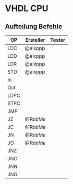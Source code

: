 # VHDL CPU

## Aufteilung Befehle

| OP   | Ersteller | Tester |
|------|-----------|--------|
| LDC  | @alxppp   |        |
| LDD  | @alxppp   |        |
| LDR  | @alxppp   |        |
| STD  | @alxppp   |        |
| In   |           |        |
| Out  |           |        |
| LDPC |           |        |
| STPC |           |        |
| JMP  |           |        |
| JZ   | @RobMa    |        |
| JC   | @RobMa    |        |
| JN   | @RobMa    |        |
| JO   | @RobMa    |        |
| JNZ  |           |        |
| JNC  |           |        |
| JNN  |           |        |
| JNO  |           |        |